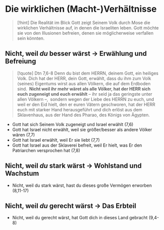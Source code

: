 # Die wirklichen (Macht-)Verhältnisse

> [!hint] Die Realität im Blick
> Gott zeigt Seinem Volk durch Mose die wirklichen Verhältnisse auf, in denen die Israeliten leben. Gott möchte sie von den Illusionen befreien, denen sie möglicherweise verfallen sein könnten. 

## Nicht, weil *du* besser wärst -> Erwählung und Befreiung

> [!quote] Dtn 7,6-8
> Denn du bist dem HERRN, deinem Gott, ein heiliges Volk. Dich hat der HERR, dein Gott, erwählt, dass du ihm zum Volk ⟨seines⟩ Eigentums wirst aus allen Völkern, die auf dem Erdboden sind. **Nicht weil ihr mehr wäret als alle Völker, hat der HERR sich euch zugeneigt und euch erwählt** – ihr seid ja das geringste unter allen Völkern –, sondern wegen der Liebe des HERRN zu euch, und weil er den Eid hielt, den er euren Vätern geschworen, hat der HERR euch mit starker Hand herausgeführt und dich erlöst aus dem Sklavenhaus, aus der Hand des Pharao, des Königs von Ägypten.

- Gott hat sich Seinem Volk zugeneigt und Israel erwählt (7,6)
- Gott hat Israel nicht erwählt, weil sie größer/besser als andere Völker wären (7,7)
- Gott hat Israel erwählt, weil Er sie liebt (7,7)
- Gott hat Israel aus der Sklaverei befreit, weil Er hielt, was Er den Patriarchen versprochen hat (7,8)

## Nicht, weil *du* stark wärst -> Wohlstand und Wachstum

- Nicht, weil du stark wärst, hast du dieses große Vermögen erworben (8,11-17)

## Nicht, weil *du* gerecht wärst -> Das Erbteil

- Nicht, weil du gerecht wärst, hat Gott dich in dieses Land gebracht (9,4-8)